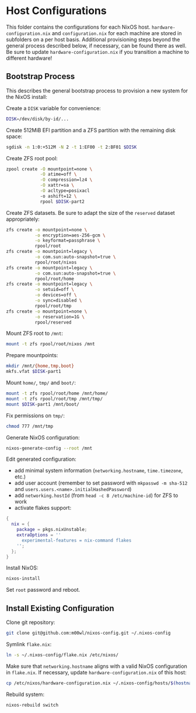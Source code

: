# Host Configurations

This folder contains the configurations for each NixOS host.
`hardware-configuration.nix` and `configuration.nix` for each machine are stored
in subfolders on a per host basis.
Additional provisioning steps beyond the general process described below,
if necessary, can be found there as well.
Be sure to update `hardware-configuration.nix` if you transition a machine to
different hardware!

## Bootstrap Process

This describes the general bootstrap process to provision a new system for the
NixOS install:

Create a `DISK` variable for convenience:

```bash
DISK=/dev/disk/by-id/...
```

Create 512MiB EFI partition and a ZFS partition with the remaining disk space:

```bash
sgdisk -n 1:0:+512M -N 2 -t 1:EF00 -t 2:BF01 $DISK
```

Create ZFS root pool:

```bash
zpool create -O mountpoint=none \
             -O atime=off \
             -O compression=lz4 \
             -O xattr=sa \
             -O acltype=posixacl
             -o ashift=12 \
             rpool $DISK-part2
```

Create ZFS datasets. Be sure to adapt the size of the `reserved` dataset
appropriately:

```bash
zfs create -o mountpoint=none \
           -o encryption=aes-256-gcm \
           -o keyformat=passphrase \
           rpool/root
zfs create -o mountpoint=legacy \
           -o com.sun:auto-snapshot=true \
           rpool/root/nixos
zfs create -o mountpoint=legacy \
           -o com.sun:auto-snapshot=true \
           rpool/root/home
zfs create -o mountpoint=legacy \
           -o setuid=off \
           -o devices=off \
           -o sync=disabled \
           rpool/root/tmp
zfs create -o mountpoint=none \
           -o reservation=1G \
           rpool/reserved
```

Mount ZFS root to `/mnt`:

```bash
mount -t zfs rpool/root/nixos /mnt
```

Prepare mountpoints:

```bash
mkdir /mnt/{home,tmp,boot}
mkfs.vfat $DISK-part1
```

Mount `home/`, `tmp/` and `boot/`:

```bash
mount -t zfs rpool/root/home /mnt/home/
mount -t zfs rpool/root/tmp /mnt/tmp/
mount $DISK-part1 /mnt/boot/
```

Fix permissions on `tmp/`:

```bash
chmod 777 /mnt/tmp
```

Generate NixOS configuration:

```bash
nixos-generate-config --root /mnt
```

Edit generated configuration:

- add minimal system information (`networking.hostname`, `time.timezone`, etc.)
- add user account
(remember to set password with `mkpasswd -m sha-512` and
`users.users.<name>.initialHashedPassword`)
- add `networking.hostId` (from `head -c 8 /etc/machine-id`) for ZFS to work
- activate flakes support:
```nix
{
  nix = {
    package = pkgs.nixUnstable;
    extraOptions = ''
      experimental-features = nix-command flakes
    '';
  };
}
```

Install NixOS:

```bash
nixos-install
```

Set `root` password and reboot.

## Install Existing Configuration

Clone git repository:

```bash
git clone git@github.com:m00wl/nixos-config.git ~/.nixos-config
```

Symlink `flake.nix`:

```bash
ln -s ~/.nixos-config/flake.nix /etc/nixos/
```

Make sure that `networking.hostname` aligns with a valid NixOS configuration in
`flake.nix`.
If necessary, update `hardware-configuration.nix` of this host:

```bash
cp /etc/nixos/hardware-configuration.nix ~/.nixos-config/hosts/$(hostname)/
```

Rebuild system:

```bash
nixos-rebuild switch
```
